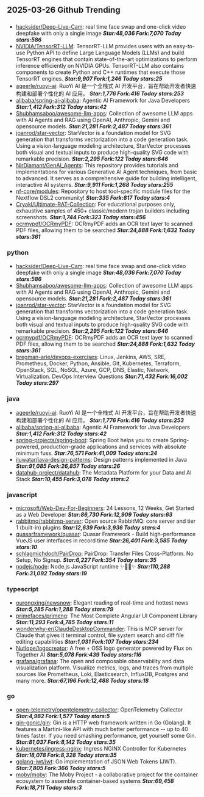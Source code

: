 ## 2025-03-26 Github Trending

### 
* [hacksider/Deep-Live-Cam](https://github.com/hacksider/Deep-Live-Cam): real time face swap and one-click video deepfake with only a single image ***Star:48,036 Fork:7,070 Today stars:586***
* [NVIDIA/TensorRT-LLM](https://github.com/NVIDIA/TensorRT-LLM): TensorRT-LLM provides users with an easy-to-use Python API to define Large Language Models (LLMs) and build TensorRT engines that contain state-of-the-art optimizations to perform inference efficiently on NVIDIA GPUs. TensorRT-LLM also contains components to create Python and C++ runtimes that execute those TensorRT engines. ***Star:9,907 Fork:1,246 Today stars:25***
* [ageerle/ruoyi-ai](https://github.com/ageerle/ruoyi-ai): RuoYi AI 是一个全栈式 AI 开发平台，旨在帮助开发者快速构建和部署个性化的 AI 应用。 ***Star:1,776 Fork:416 Today stars:253***
* [alibaba/spring-ai-alibaba](https://github.com/alibaba/spring-ai-alibaba): Agentic AI Framework for Java Developers ***Star:1,412 Fork:312 Today stars:42***
* [Shubhamsaboo/awesome-llm-apps](https://github.com/Shubhamsaboo/awesome-llm-apps): Collection of awesome LLM apps with AI Agents and RAG using OpenAI, Anthropic, Gemini and opensource models. ***Star:21,281 Fork:2,487 Today stars:361***
* [joanrod/star-vector](https://github.com/joanrod/star-vector): StarVector is a foundation model for SVG generation that transforms vectorization into a code generation task. Using a vision-language modeling architecture, StarVector processes both visual and textual inputs to produce high-quality SVG code with remarkable precision. ***Star:2,295 Fork:122 Today stars:646***
* [NirDiamant/GenAI_Agents](https://github.com/NirDiamant/GenAI_Agents): This repository provides tutorials and implementations for various Generative AI Agent techniques, from basic to advanced. It serves as a comprehensive guide for building intelligent, interactive AI systems. ***Star:9,911 Fork:1,268 Today stars:255***
* [nf-core/modules](https://github.com/nf-core/modules): Repository to host tool-specific module files for the Nextflow DSL2 community! ***Star:335 Fork:817 Today stars:4***
* [Cryakl/Ultimate-RAT-Collection](https://github.com/Cryakl/Ultimate-RAT-Collection): For educational purposes only, exhaustive samples of 450+ classic/modern trojan builders including screenshots. ***Star:1,744 Fork:323 Today stars:456***
* [ocrmypdf/OCRmyPDF](https://github.com/ocrmypdf/OCRmyPDF): OCRmyPDF adds an OCR text layer to scanned PDF files, allowing them to be searched ***Star:24,888 Fork:1,632 Today stars:361***

### python
* [hacksider/Deep-Live-Cam](https://github.com/hacksider/Deep-Live-Cam): real time face swap and one-click video deepfake with only a single image ***Star:48,036 Fork:7,070 Today stars:586***
* [Shubhamsaboo/awesome-llm-apps](https://github.com/Shubhamsaboo/awesome-llm-apps): Collection of awesome LLM apps with AI Agents and RAG using OpenAI, Anthropic, Gemini and opensource models. ***Star:21,281 Fork:2,487 Today stars:361***
* [joanrod/star-vector](https://github.com/joanrod/star-vector): StarVector is a foundation model for SVG generation that transforms vectorization into a code generation task. Using a vision-language modeling architecture, StarVector processes both visual and textual inputs to produce high-quality SVG code with remarkable precision. ***Star:2,295 Fork:122 Today stars:646***
* [ocrmypdf/OCRmyPDF](https://github.com/ocrmypdf/OCRmyPDF): OCRmyPDF adds an OCR text layer to scanned PDF files, allowing them to be searched ***Star:24,888 Fork:1,632 Today stars:361***
* [bregman-arie/devops-exercises](https://github.com/bregman-arie/devops-exercises): Linux, Jenkins, AWS, SRE, Prometheus, Docker, Python, Ansible, Git, Kubernetes, Terraform, OpenStack, SQL, NoSQL, Azure, GCP, DNS, Elastic, Network, Virtualization. DevOps Interview Questions ***Star:71,432 Fork:16,002 Today stars:297***

### java
* [ageerle/ruoyi-ai](https://github.com/ageerle/ruoyi-ai): RuoYi AI 是一个全栈式 AI 开发平台，旨在帮助开发者快速构建和部署个性化的 AI 应用。 ***Star:1,776 Fork:416 Today stars:253***
* [alibaba/spring-ai-alibaba](https://github.com/alibaba/spring-ai-alibaba): Agentic AI Framework for Java Developers ***Star:1,412 Fork:312 Today stars:42***
* [spring-projects/spring-boot](https://github.com/spring-projects/spring-boot): Spring Boot helps you to create Spring-powered, production-grade applications and services with absolute minimum fuss. ***Star:76,571 Fork:41,009 Today stars:24***
* [iluwatar/java-design-patterns](https://github.com/iluwatar/java-design-patterns): Design patterns implemented in Java ***Star:91,085 Fork:26,857 Today stars:26***
* [datahub-project/datahub](https://github.com/datahub-project/datahub): The Metadata Platform for your Data and AI Stack ***Star:10,455 Fork:3,078 Today stars:2***

### javascript
* [microsoft/Web-Dev-For-Beginners](https://github.com/microsoft/Web-Dev-For-Beginners): 24 Lessons, 12 Weeks, Get Started as a Web Developer ***Star:86,730 Fork:12,909 Today stars:63***
* [rabbitmq/rabbitmq-server](https://github.com/rabbitmq/rabbitmq-server): Open source RabbitMQ: core server and tier 1 (built-in) plugins ***Star:12,639 Fork:3,936 Today stars:4***
* [quasarframework/quasar](https://github.com/quasarframework/quasar): Quasar Framework - Build high-performance VueJS user interfaces in record time ***Star:26,401 Fork:3,585 Today stars:10***
* [schlagmichdoch/PairDrop](https://github.com/schlagmichdoch/PairDrop): PairDrop: Transfer Files Cross-Platform. No Setup, No Signup. ***Star:6,227 Fork:354 Today stars:35***
* [nodejs/node](https://github.com/nodejs/node): Node.js JavaScript runtime ✨🐢🚀✨ ***Star:110,288 Fork:31,092 Today stars:19***

### typescript
* [ourongxing/newsnow](https://github.com/ourongxing/newsnow): Elegant reading of real-time and hottest news ***Star:5,285 Fork:1,288 Today stars:79***
* [primefaces/primeng](https://github.com/primefaces/primeng): The Most Complete Angular UI Component Library ***Star:11,293 Fork:4,785 Today stars:11***
* [wonderwhy-er/ClaudeDesktopCommander](https://github.com/wonderwhy-er/ClaudeDesktopCommander): This is MCP server for Claude that gives it terminal control, file system search and diff file editing capabilities ***Star:1,031 Fork:107 Today stars:234***
* [Nutlope/logocreator](https://github.com/Nutlope/logocreator): A free + OSS logo generator powered by Flux on Together AI ***Star:5,078 Fork:439 Today stars:116***
* [grafana/grafana](https://github.com/grafana/grafana): The open and composable observability and data visualization platform. Visualize metrics, logs, and traces from multiple sources like Prometheus, Loki, Elasticsearch, InfluxDB, Postgres and many more. ***Star:67,196 Fork:12,488 Today stars:18***

### go
* [open-telemetry/opentelemetry-collector](https://github.com/open-telemetry/opentelemetry-collector): OpenTelemetry Collector ***Star:4,982 Fork:1,577 Today stars:5***
* [gin-gonic/gin](https://github.com/gin-gonic/gin): Gin is a HTTP web framework written in Go (Golang). It features a Martini-like API with much better performance -- up to 40 times faster. If you need smashing performance, get yourself some Gin. ***Star:81,037 Fork:8,142 Today stars:35***
* [kubernetes/ingress-nginx](https://github.com/kubernetes/ingress-nginx): Ingress NGINX Controller for Kubernetes ***Star:18,078 Fork:8,328 Today stars:35***
* [golang-jwt/jwt](https://github.com/golang-jwt/jwt): Go implementation of JSON Web Tokens (JWT). ***Star:7,805 Fork:366 Today stars:5***
* [moby/moby](https://github.com/moby/moby): The Moby Project - a collaborative project for the container ecosystem to assemble container-based systems ***Star:69,458 Fork:18,711 Today stars:3***
